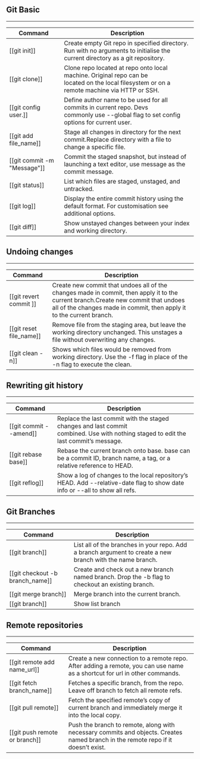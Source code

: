 
## Git Basic
---

| Command                     | Description                                                                                                                                    |
| --------------------------- | ---------------------------------------------------------------------------------------------------------------------------------------------- |
| [[git init]]                | Create empty Git repo in specified directory. Run with no arguments to initialise the current directory as a git repository.                   |
| [[git clone]]               | Clone repo located at repo onto local machine. Original repo can be<br>located on the local filesystem or on a remote machine via HTTP or SSH. |
| [[git config user.]]        | Define author name to be used for all commits in current repo. Devs<br>commonly use --global flag to set config options for current user.      |
| [[git add file_name]]       | Stage all changes in directory for the next commit.Replace directory with a file to change a specific file.                                    |
| [[git commit -m "Message"]] | Commit the staged snapshot, but instead of launching a text editor, use message as the commit message.                                         |
| [[git status]]              | List which files are staged, unstaged, and untracked.                                                                                          |
| [[git log]]                 | Display the entire commit history using the default format. For customisation see additional options.                                          |
| [[git diff]]                | Show unstayed changes between your index and working directory.                                                                                |


## Undoing changes
---

| Command                 | Description                                                                                                                                                                                                |
| ----------------------- | ---------------------------------------------------------------------------------------------------------------------------------------------------------------------------------------------------------- |
| [[git revert commit ]]  | Create new commit that undoes all of the changes made in commit, then apply it to the current branch.Create new commit that undoes all of the changes made in commit, then apply it to the current branch. |
| [[git reset file_name]] | Remove file from the staging area, but leave the working directory unchanged. This unstages a file without overwriting any changes.                                                                        |
| [[git clean -n]]        | Shows which files would be removed from working directory. Use the -f flag in place of the -n flag to execute the clean.                                                                                   |

## Rewriting git history
---

| Command                | Description                                                                                                                             |
| ---------------------- | --------------------------------------------------------------------------------------------------------------------------------------- |
| [[git commit --amend]] | Replace the last commit with the staged changes and last commit<br>combined. Use with nothing staged to edit the last commit’s message. |
| [[git rebase base]]    | Rebase the current branch onto base. base can be a commit ID, branch name, a tag, or a relative reference to HEAD.                      |
| [[git reflog]]         | Show a log of changes to the local repository’s HEAD. Add --relative-date flag to show date info or --all to show all refs.             |

## Git Branches
---

| Command                    | Description                                                                                               |
| -------------------------- | --------------------------------------------------------------------------------------------------------- |
| [[git branch]]             | List all of the branches in your repo. Add a branch argument to create a new branch with the name branch. |
| [[git checkout -b branch_name]] | Create and check out a new branch named branch. Drop the -b flag to checkout an existing branch.          |
| [[git merge branch]]       | Merge branch into the current branch.                                                                     |
| [[git branch]]             | Show list branch                                                                                          |

## Remote repositories
---

| Command                        | Description                                                                                                                       |
| ------------------------------ | --------------------------------------------------------------------------------------------------------------------------------- |
| [[git remote add name_url]]    | Create a new connection to a remote repo. After adding a remote, you can use name as a shortcut for url in other commands.        |
| [[git fetch branch_name]]      | Fetches a specific branch, from the repo. Leave off branch to fetch all remote refs.                                              |
| [[git pull remote]]            | Fetch the specified remote’s copy of current branch and immediately merge it into the local copy.                                 |
| [[git push remote  or branch]] | Push the branch to remote, along with necessary commits and objects. Creates named branch in the remote repo if it doesn’t exist. |
